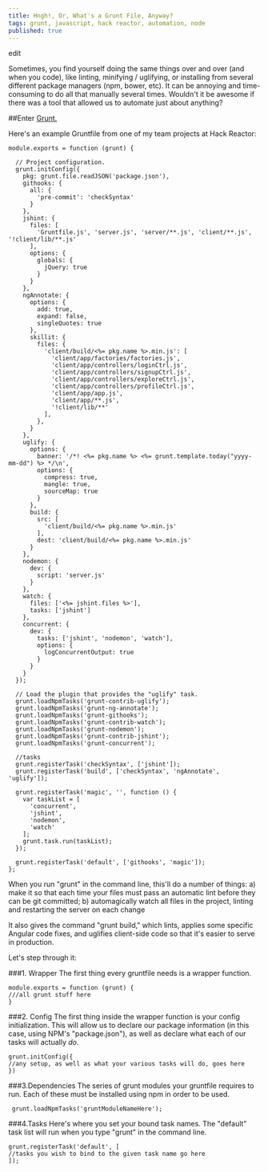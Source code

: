 ```yaml
---
title: Hngh!, Or, What's a Grunt File, Anyway?
tags: grunt, javascript, hack reactor, automation, node
published: true
---
```


edit

Sometimes, you find yourself doing the same things over and over (and when you code), like linting, minifying / uglifying, or installing from several different package managers (npm, bower, etc). It can be annoying and time-consuming to do all that manually several times. Wouldn't it be awesome if there was a tool that allowed us to automate just about anything?

##Enter [Grunt.](http://gruntjs.com/)

Here's an example Gruntfile from one of my team projects at Hack Reactor:

```
module.exports = function (grunt) {

  // Project configuration.
  grunt.initConfig({
    pkg: grunt.file.readJSON('package.json'),
    githooks: {
      all: {
        'pre-commit': 'checkSyntax'
      }
    },
    jshint: {
      files: [
        'Gruntfile.js', 'server.js', 'server/**.js', 'client/**.js', '!client/lib/**.js'
      ],
      options: {
        globals: {
          jQuery: true
        }
      }
    },
    ngAnnotate: {
      options: {
        add: true,
        expand: false,
        singleQuotes: true
      },
      skillit: {
        files: {
          'client/build/<%= pkg.name %>.min.js': [
            'client/app/factories/factories.js',
            'client/app/controllers/loginCtrl.js',
            'client/app/controllers/signupCtrl.js',
            'client/app/controllers/exploreCtrl.js',
            'client/app/controllers/profileCtrl.js',
            'client/app/app.js',
            'client/app/**.js',
            '!client/lib/**'
          ],
        },
      }
    },
    uglify: {
      options: {
        banner: '/*! <%= pkg.name %> <%= grunt.template.today("yyyy-mm-dd") %> */\n',
        options: {
          compress: true,
          mangle: true,
          sourceMap: true
        }
      },
      build: {
        src: [
          'client/build/<%= pkg.name %>.min.js'
        ],
        dest: 'client/build/<%= pkg.name %>.min.js'
      }
    },
    nodemon: {
      dev: {
        script: 'server.js'
      }
    },
    watch: {
      files: ['<%= jshint.files %>'],
      tasks: ['jshint']
    },
    concurrent: {
      dev: {
        tasks: ['jshint', 'nodemon', 'watch'],
        options: {
          logConcurrentOutput: true
        }
      }
    }
  });

  // Load the plugin that provides the "uglify" task.
  grunt.loadNpmTasks('grunt-contrib-uglify');
  grunt.loadNpmTasks('grunt-ng-annotate');
  grunt.loadNpmTasks('grunt-githooks');
  grunt.loadNpmTasks('grunt-contrib-watch');
  grunt.loadNpmTasks('grunt-nodemon');
  grunt.loadNpmTasks('grunt-contrib-jshint');
  grunt.loadNpmTasks('grunt-concurrent');

  //tasks
  grunt.registerTask('checkSyntax', ['jshint']);
  grunt.registerTask('build', ['checkSyntax', 'ngAnnotate', 'uglify']);

  grunt.registerTask('magic', '', function () {
    var taskList = [
      'concurrent',
      'jshint',
      'nodemon',
      'watch'
    ];
    grunt.task.run(taskList);
  });

  grunt.registerTask('default', ['githooks', 'magic']);
};

```

When you run "grunt" in the command line, this'll do a number of things: a) make it so that each time your files must pass an automatic lint before they can be git committed; b) automagically watch all files in the project, linting and restarting the server on each change

It also gives the command "grunt build," which lints, applies some specific Angular code fixes, and uglifies client-side code so that it's easier to serve in production.

Let's step through it:

###1. Wrapper
The first thing every gruntfile needs is a wrapper function.
```
module.exports = function (grunt) {
///all grunt stuff here
}
```

###2. Config
The first thing inside the wrapper function is your config initialization. This will allow us to declare our package information (in this case, using NPM's "package.json"), as well as declare what each of our tasks will actually *do*.
```
grunt.initConfig({
//any setup, as well as what your various tasks will do, goes here
})
```
###3.Dependencies
The series of grunt modules your gruntfile requires to run. Each of these must be installed using npm in order to be used.
```
 grunt.loadNpmTasks('gruntModuleNameHere');
```

###4.Tasks
Here's where you set your bound task names. The "default" task list will run when you type "grunt" in the command line.
```
grunt.registerTask('default', [
//tasks you wish to bind to the given task name go here
]);
```
